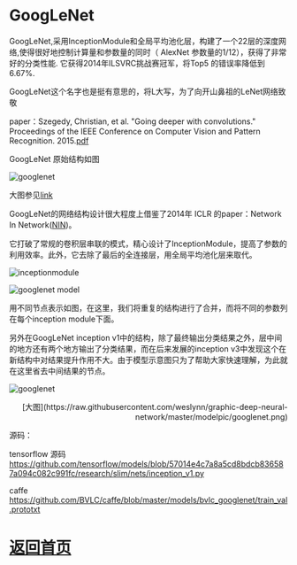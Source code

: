 
# GoogLeNet

GoogLeNet,采用InceptionModule和全局平均池化层，构建了一个22层的深度网络,使得很好地控制计算量和参数量的同时（ AlexNet 参数量的1/12），获得了非常好的分类性能.
它获得2014年ILSVRC挑战赛冠军，将Top5 的错误率降低到6.67%.

GoogLeNet这个名字也是挺有意思的，将L大写，为了向开山鼻祖的LeNet网络致敬

paper：Szegedy, Christian, et al. "Going deeper with convolutions." Proceedings of the IEEE Conference on Computer Vision and Pattern Recognition. 2015.[pdf](http://www.cv-foundation.org/openaccess/content_cvpr_2015/papers/Szegedy_Going_Deeper_With_2015_CVPR_paper.pdf)

GoogLeNet 原始结构如图

![googlenet](https://github.com/weslynn/graphic-deep-neural-network/blob/master/pic/googlenet_org.png)

大图参见[link](https://github.com/weslynn/graphic-deep-neural-network/blob/master/pic/googlenet-nologo.png)

GoogLeNet的网络结构设计很大程度上借鉴了2014年 ICLR 的paper：Network In Network([NIN](https://github.com/weslynn/graphic-deep-neural-network/blob/master/object%20classification%20%E7%89%A9%E4%BD%93%E5%88%86%E7%B1%BB/NIN.md))。

它打破了常规的卷积层串联的模式，精心设计了InceptionModule，提高了参数的利用效率。此外，它去除了最后的全连接层，用全局平均池化层来取代。

![inceptionmodule](https://github.com/weslynn/graphic-deep-neural-network/blob/master/pic/inceptionmodule.png)


![googlenet model](https://github.com/weslynn/graphic-deep-neural-network/blob/master/pic/googlenet_th.jpeg)

用不同节点表示如图，在这里，我们将重复的结构进行了合并，而将不同的参数列在每个inception module下面。

另外在GoogLeNet inception v1中的结构，除了最终输出分类结果之外，层中间的地方还有两个地方输出了分类结果，而在后来发展的inception v3中发现这个在新结构中对结果提升作用不大。由于模型示意图只为了帮助大家快速理解，为此就在这里省去中间结果的节点。


![googlenet](https://github.com/weslynn/graphic-deep-neural-network/blob/master/modelpic/googlenet.png)

<p align="right">[大图](https://raw.githubusercontent.com/weslynn/graphic-deep-neural-network/master/modelpic/googlenet.png)</p>




源码：

tensorflow 源码 https://github.com/tensorflow/models/blob/57014e4c7a8a5cd8bdcb836587a094c082c991fc/research/slim/nets/inception_v1.py

caffe https://github.com/BVLC/caffe/blob/master/models/bvlc_googlenet/train_val.prototxt


# [返回首页](https://github.com/weslynn/graphic-deep-neural-network/)